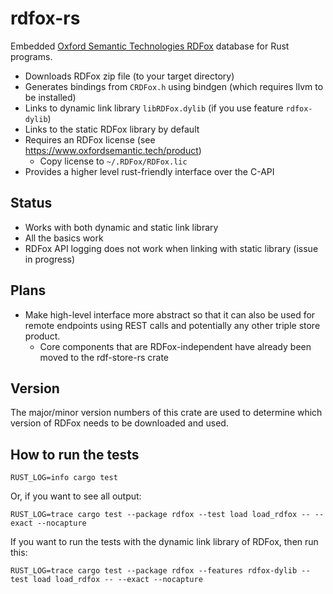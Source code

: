 # rdfox-rs

Embedded [Oxford Semantic Technologies RDFox](https://www.oxfordsemantic.tech/product) database for Rust programs.

- Downloads RDFox zip file (to your target directory)
- Generates bindings from `CRDFox.h` using bindgen (which requires llvm to be installed)
- Links to dynamic link library `libRDFox.dylib` (if you use feature `rdfox-dylib`)
- Links to the static RDFox library by default
- Requires an RDFox license (see https://www.oxfordsemantic.tech/product)
  - Copy license to `~/.RDFox/RDFox.lic`
- Provides a higher level rust-friendly interface over the C-API

## Status

- Works with both dynamic and static link library
- All the basics work
- RDFox API logging does not work when linking with static library (issue in progress)

## Plans

- Make high-level interface more abstract so that it can also be used for remote endpoints using REST calls
  and potentially any other triple store product.
  - Core components that are RDFox-independent have already been moved to the rdf-store-rs crate

## Version

The major/minor version numbers of this crate are used to determine which version of RDFox
needs to be downloaded and used.

## How to run the tests

```shell
RUST_LOG=info cargo test 
```

Or, if you want to see all output:

```shell
RUST_LOG=trace cargo test --package rdfox --test load load_rdfox -- --exact --nocapture
```

If you want to run the tests with the dynamic link library of RDFox, then run this:

```shell
RUST_LOG=trace cargo test --package rdfox --features rdfox-dylib --test load load_rdfox -- --exact --nocapture
```
